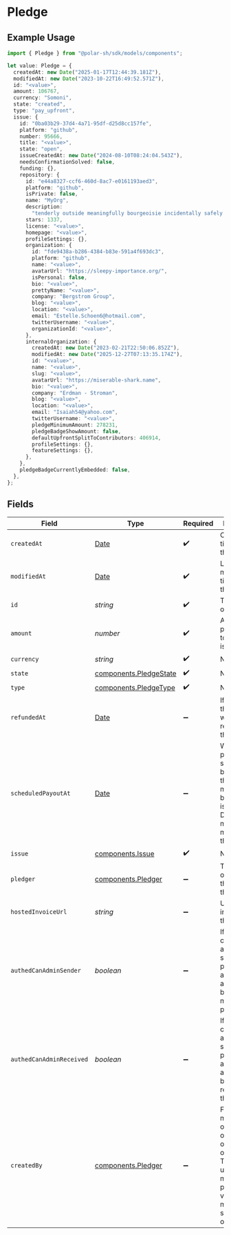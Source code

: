 # Pledge

## Example Usage

```typescript
import { Pledge } from "@polar-sh/sdk/models/components";

let value: Pledge = {
  createdAt: new Date("2025-01-17T12:44:39.181Z"),
  modifiedAt: new Date("2023-10-22T16:49:52.571Z"),
  id: "<value>",
  amount: 106767,
  currency: "Somoni",
  state: "created",
  type: "pay_upfront",
  issue: {
    id: "0ba03b29-37d4-4a71-95df-d25d8cc157fe",
    platform: "github",
    number: 95666,
    title: "<value>",
    state: "open",
    issueCreatedAt: new Date("2024-08-10T08:24:04.543Z"),
    needsConfirmationSolved: false,
    funding: {},
    repository: {
      id: "e44a8327-ccf6-460d-8ac7-e0161193aed3",
      platform: "github",
      isPrivate: false,
      name: "MyOrg",
      description:
        "tenderly outside meaningfully bourgeoisie incidentally safely harvest victoriously tag fly",
      stars: 1337,
      license: "<value>",
      homepage: "<value>",
      profileSettings: {},
      organization: {
        id: "fde9438a-b286-4384-b83e-591a4f693dc3",
        platform: "github",
        name: "<value>",
        avatarUrl: "https://sleepy-importance.org/",
        isPersonal: false,
        bio: "<value>",
        prettyName: "<value>",
        company: "Bergstrom Group",
        blog: "<value>",
        location: "<value>",
        email: "Estelle.Schoen6@hotmail.com",
        twitterUsername: "<value>",
        organizationId: "<value>",
      },
      internalOrganization: {
        createdAt: new Date("2023-02-21T22:50:06.852Z"),
        modifiedAt: new Date("2025-12-27T07:13:35.174Z"),
        id: "<value>",
        name: "<value>",
        slug: "<value>",
        avatarUrl: "https://miserable-shark.name",
        bio: "<value>",
        company: "Erdman - Stroman",
        blog: "<value>",
        location: "<value>",
        email: "Isaiah54@yahoo.com",
        twitterUsername: "<value>",
        pledgeMinimumAmount: 278231,
        pledgeBadgeShowAmount: false,
        defaultUpfrontSplitToContributors: 406914,
        profileSettings: {},
        featureSettings: {},
      },
    },
    pledgeBadgeCurrentlyEmbedded: false,
  },
};
```

## Fields

| Field                                                                                                                                                       | Type                                                                                                                                                        | Required                                                                                                                                                    | Description                                                                                                                                                 |
| ----------------------------------------------------------------------------------------------------------------------------------------------------------- | ----------------------------------------------------------------------------------------------------------------------------------------------------------- | ----------------------------------------------------------------------------------------------------------------------------------------------------------- | ----------------------------------------------------------------------------------------------------------------------------------------------------------- |
| `createdAt`                                                                                                                                                 | [Date](https://developer.mozilla.org/en-US/docs/Web/JavaScript/Reference/Global_Objects/Date)                                                               | :heavy_check_mark:                                                                                                                                          | Creation timestamp of the object.                                                                                                                           |
| `modifiedAt`                                                                                                                                                | [Date](https://developer.mozilla.org/en-US/docs/Web/JavaScript/Reference/Global_Objects/Date)                                                               | :heavy_check_mark:                                                                                                                                          | Last modification timestamp of the object.                                                                                                                  |
| `id`                                                                                                                                                        | *string*                                                                                                                                                    | :heavy_check_mark:                                                                                                                                          | The ID of the object.                                                                                                                                       |
| `amount`                                                                                                                                                    | *number*                                                                                                                                                    | :heavy_check_mark:                                                                                                                                          | Amount pledged towards the issue                                                                                                                            |
| `currency`                                                                                                                                                  | *string*                                                                                                                                                    | :heavy_check_mark:                                                                                                                                          | N/A                                                                                                                                                         |
| `state`                                                                                                                                                     | [components.PledgeState](../../models/components/pledgestate.md)                                                                                            | :heavy_check_mark:                                                                                                                                          | N/A                                                                                                                                                         |
| `type`                                                                                                                                                      | [components.PledgeType](../../models/components/pledgetype.md)                                                                                              | :heavy_check_mark:                                                                                                                                          | N/A                                                                                                                                                         |
| `refundedAt`                                                                                                                                                | [Date](https://developer.mozilla.org/en-US/docs/Web/JavaScript/Reference/Global_Objects/Date)                                                               | :heavy_minus_sign:                                                                                                                                          | If and when the pledge was refunded to the pledger                                                                                                          |
| `scheduledPayoutAt`                                                                                                                                         | [Date](https://developer.mozilla.org/en-US/docs/Web/JavaScript/Reference/Global_Objects/Date)                                                               | :heavy_minus_sign:                                                                                                                                          | When the payout is scheduled to be made to the maintainers behind the issue. Disputes must be made before this date.                                        |
| `issue`                                                                                                                                                     | [components.Issue](../../models/components/issue.md)                                                                                                        | :heavy_check_mark:                                                                                                                                          | N/A                                                                                                                                                         |
| `pledger`                                                                                                                                                   | [components.Pledger](../../models/components/pledger.md)                                                                                                    | :heavy_minus_sign:                                                                                                                                          | The user or organization that made this pledge                                                                                                              |
| `hostedInvoiceUrl`                                                                                                                                          | *string*                                                                                                                                                    | :heavy_minus_sign:                                                                                                                                          | URL of invoice for this pledge                                                                                                                              |
| `authedCanAdminSender`                                                                                                                                      | *boolean*                                                                                                                                                   | :heavy_minus_sign:                                                                                                                                          | If the currently authenticated subject can perform admin actions on behalf of the maker of the peldge                                                       |
| `authedCanAdminReceived`                                                                                                                                    | *boolean*                                                                                                                                                   | :heavy_minus_sign:                                                                                                                                          | If the currently authenticated subject can perform admin actions on behalf of the receiver of the peldge                                                    |
| `createdBy`                                                                                                                                                 | [components.Pledger](../../models/components/pledger.md)                                                                                                    | :heavy_minus_sign:                                                                                                                                          | For pledges made by an organization, or on behalf of an organization. This is the user that made the pledge. Only visible for members of said organization. |